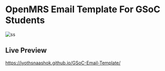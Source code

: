 # OpenMRS Email Template For GSoC Students
![ss](https://user-images.githubusercontent.com/34093139/49006077-40d2b180-f18e-11e8-9f29-196426911e3c.png)
## Live Preview
https://jyothsnaashok.github.io/GSoC-Email-Template/

